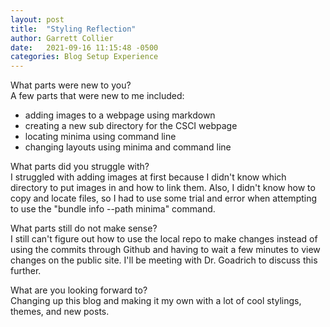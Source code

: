 ```yaml
---
layout: post
title:  "Styling Reflection"
author: Garrett Collier
date:   2021-09-16 11:15:48 -0500
categories: Blog Setup Experience
---
```

What parts were new to you? <br>
A few parts that were new to me included:
- adding images to a webpage using markdown
- creating a new sub directory for the CSCI webpage
- locating minima using command line
- changing layouts using minima and command line

What parts did you struggle with? <br>
I struggled with adding images at first because I didn't know which directory to put images in and how to link them. Also, I didn't know how to copy and locate files, so I had to use some trial and error when attempting to use the "bundle info --path minima" command.

What parts still do not make sense? <br>
I still can't figure out how to use the local repo to make changes instead of using the commits through Github and having to wait a few minutes to view changes on the public site. I'll be meeting with Dr. Goadrich to discuss this further.

What are you looking forward to? <br>
Changing up this blog and making it my own with a lot of cool stylings, themes, and new posts.
